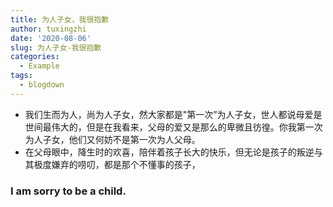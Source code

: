 ```yaml
---
title: 为人子女，我很抱歉
author: tuxingzhi
date: '2020-08-06'
slug: 为人子女-我很抱歉
categories:
  - Example
tags:
  - blogdown
---
```

+ 我们生而为人，尚为人子女，然大家都是"第一次”为人子女，世人都说母爱是世间最伟大的，但是在我看来，父母的爱又是那么的卑微且彷徨。你我第一次为人子女，他们又何妨不是第一次为人父母。
+ 在父母眼中，降生时的欢喜，陪伴着孩子长大的快乐，但无论是孩子的叛逆与其极度嫌弃的唠叨，都是那个不懂事的孩子，
### I am sorry to be a child.